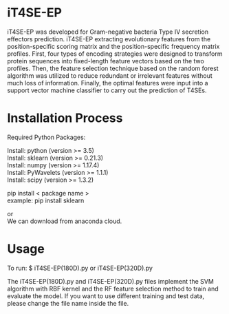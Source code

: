iT4SE-EP
=========================
iT4SE-EP was developed for Gram-negative bacteria Type IV secretion effectors prediction. iT4SE-EP extracting evolutionary features from the position-specific scoring matrix and the position-specific frequency matrix profiles. First, four types of encoding strategies were designed to transform protein sequences into fixed-length feature vectors based on the two profiles. Then, the feature selection technique based on the random forest algorithm was utilized to reduce redundant or irrelevant features without much loss of information. Finally, the optimal features were input into a support vector machine classifier to carry out the prediction of T4SEs.

Installation Process
=========================
Required Python Packages:

Install: python (version >= 3.5)  
Install: sklearn (version >= 0.21.3)  
Install: numpy (version >= 1.17.4)  
Install: PyWavelets (version >= 1.1.1)  
Install: scipy (version >= 1.3.2)  

pip install < package name >  
example: pip install sklearn  

or  
We can download from anaconda cloud.  

Usage
=========================
To run: $ iT4SE-EP(180D).py or iT4SE-EP(320D).py  

The iT4SE-EP(180D).py and iT4SE-EP(320D).py files implement the SVM algorithm with RBF kernel and the RF feature selection method to train and evaluate the model. If you want to use different training and test data, please change the file name inside the file.
